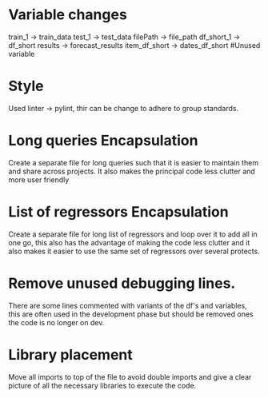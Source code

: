 # Variable changes

train_1 → train_data
test_1  → test_data
filePath → file_path
df_short_1 → df_short
results → forecast_results
item_df_short → dates_df_short #Unused variable

# Style

Used linter → pylint, thir can be change to adhere to group standards.

#  Long queries Encapsulation
Create a separate file for long queries such that it is easier to maintain them and share across projects. It also makes the principal code less clutter and more user friendly

# List of regressors Encapsulation
Create a separate file for long list of regressors and loop over it to add all in one go, this also has the advantage of making the code less clutter and it also makes it easier to use the same set of regressors over several protects. 

# Remove unused debugging lines.
There are some lines commented with variants of the df's and variables, this are often used in the development phase but should be removed ones the code is no longer on dev.

# Library placement
Move all imports to top of the file to avoid double imports and give a clear picture of all the necessary libraries to execute the code. 
